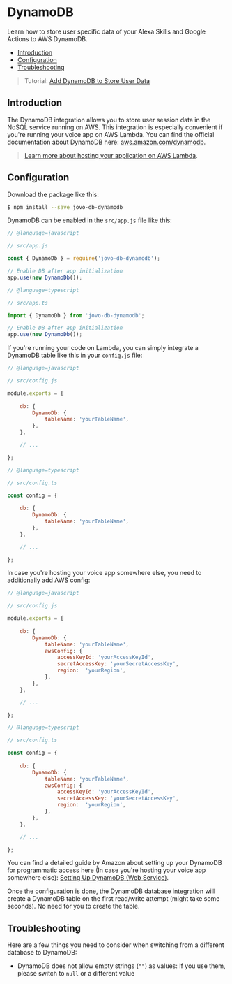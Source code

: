 # DynamoDB

Learn how to store user specific data of your Alexa Skills and Google Actions to AWS DynamoDB.

* [Introduction](#introduction)
* [Configuration](#configuration)
* [Troubleshooting](#troubleshooting)

> Tutorial: [Add DynamoDB to Store User Data](https://www.jovo.tech/tutorials/add-dynamodb-database)

## Introduction

The DynamoDB integration allows you to store user session data in the NoSQL service running on AWS. This integration is especially convenient if you're running your voice app on AWS Lambda. You can find the official documentation about DynamoDB here: [aws.amazon.com/dynamodb](https://aws.amazon.com/dynamodb/).

> [Learn more about hosting your application on AWS Lambda](../../configuration/hosting/aws-lambda.md '../hosting/aws-lambda').

## Configuration

Download the package like this:

```sh
$ npm install --save jovo-db-dynamodb
```

DynamoDB can be enabled in the `src/app.js` file like this:

```javascript
// @language=javascript

// src/app.js

const { DynamoDb } = require('jovo-db-dynamodb');

// Enable DB after app initialization
app.use(new DynamoDb());

// @language=typescript

// src/app.ts

import { DynamoDb } from 'jovo-db-dynamodb';

// Enable DB after app initialization
app.use(new DynamoDb());
```

If you're running your code on Lambda, you can simply integrate a DynamoDB table like this in your `config.js` file:

```javascript
// @language=javascript

// src/config.js

module.exports = {
    
    db: {
        DynamoDb: {
            tableName: 'yourTableName',
        },
    },

    // ...

};

// @language=typescript

// src/config.ts

const config = {
    
    db: {
        DynamoDb: {
            tableName: 'yourTableName',
        },
    },

    // ...

};
```

In case you're hosting your voice app somewhere else, you need to additionally add AWS config:

```javascript
// @language=javascript

// src/config.js

module.exports = {
    
    db: {
        DynamoDb: {
            tableName: 'yourTableName',
            awsConfig: {
                accessKeyId: 'yourAccessKeyId',
                secretAccessKey: 'yourSecretAccessKey', 
                region:  'yourRegion',
            },
        },
    },

    // ...

};

// @language=typescript

// src/config.ts

const config = {
    
    db: {
        DynamoDb: {
            tableName: 'yourTableName',
            awsConfig: {
                accessKeyId: 'yourAccessKeyId',
                secretAccessKey: 'yourSecretAccessKey', 
                region:  'yourRegion',
            },
        },
    },

    // ...

};
```

You can find a detailed guide by Amazon about setting up your DynamoDB for programmatic access here (In case you're hosting your voice app somewhere else): [Setting Up DynamoDB (Web Service)](http://docs.aws.amazon.com/amazondynamodb/latest/developerguide/SettingUp.DynamoWebService.html).

Once the configuration is done, the DynamoDB database integration will create a DynamoDB table on the first read/write attempt (might take some seconds). No need for you to create the table.

## Troubleshooting

Here are a few things you need to consider when switching from a different database to DynamoDB:
* DynamoDB does not allow empty strings (`""`) as values: If you use them, please switch to `null` or a different value

<!--[metadata]: {"description": "Learn how to store user specific data of your Alexa Skills and Google Actions to AWS DynamoDB.",
"route": "databases/dynamodb" }-->
